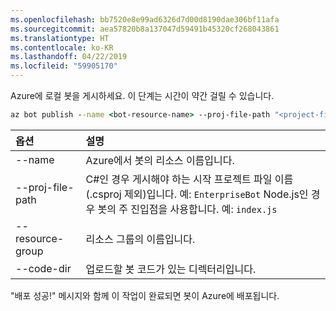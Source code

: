 ```yaml
---
ms.openlocfilehash: bb7520e8e99ad6326d7d00d8190dae306bf11afa
ms.sourcegitcommit: aea57820b8a137047d59491b45320cf268043861
ms.translationtype: HT
ms.contentlocale: ko-KR
ms.lasthandoff: 04/22/2019
ms.locfileid: "59905170"
---
```

Azure에 로컬 봇을 게시하세요. 이 단계는 시간이 약간 걸릴 수 있습니다.

```cmd
az bot publish --name <bot-resource-name> --proj-file-path "<project-file-name>" --resource-group <resource-group-name> --code-dir <directory-path> --verbose --version v4
```

| 옵션 | 설명 |
|:---|:---|
| --name | Azure에서 봇의 리소스 이름입니다. |
| --proj-file-path | C#인 경우 게시해야 하는 시작 프로젝트 파일 이름(.csproj 제외)입니다. 예: `EnterpriseBot` Node.js인 경우 봇의 주 진입점을 사용합니다. 예: `index.js` |
| --resource-group | 리소스 그룹의 이름입니다. |
| --code-dir | 업로드할 봇 코드가 있는 디렉터리입니다. |

"배포 성공!" 메시지와 함께 이 작업이 완료되면 봇이 Azure에 배포됩니다.
